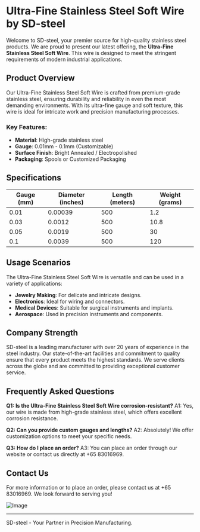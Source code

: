 # Ultra-Fine Stainless Steel Soft Wire by SD-steel

Welcome to SD-steel, your premier source for high-quality stainless steel products. We are proud to present our latest offering, the **Ultra-Fine Stainless Steel Soft Wire**. This wire is designed to meet the stringent requirements of modern industrial applications.

## Product Overview
Our Ultra-Fine Stainless Steel Soft Wire is crafted from premium-grade stainless steel, ensuring durability and reliability in even the most demanding environments. With its ultra-fine gauge and soft texture, this wire is ideal for intricate work and precision manufacturing processes.

### Key Features:
- **Material**: High-grade stainless steel
- **Gauge**: 0.01mm - 0.1mm (Customizable)
- **Surface Finish**: Bright Annealed / Electropolished
- **Packaging**: Spools or Customized Packaging

## Specifications

| Gauge (mm) | Diameter (inches) | Length (meters) | Weight (grams) |
|------------|-------------------|-----------------|----------------|
| 0.01       | 0.00039           | 500             | 1.2            |
| 0.03       | 0.0012            | 500             | 10.8           |
| 0.05       | 0.0019            | 500             | 30             |
| 0.1        | 0.0039            | 500             | 120            |

## Usage Scenarios
The Ultra-Fine Stainless Steel Soft Wire is versatile and can be used in a variety of applications:
- **Jewelry Making**: For delicate and intricate designs.
- **Electronics**: Ideal for wiring and connectors.
- **Medical Devices**: Suitable for surgical instruments and implants.
- **Aerospace**: Used in precision instruments and components.

## Company Strength
SD-steel is a leading manufacturer with over 20 years of experience in the steel industry. Our state-of-the-art facilities and commitment to quality ensure that every product meets the highest standards. We serve clients across the globe and are committed to providing exceptional customer service.

## Frequently Asked Questions
**Q1: Is the Ultra-Fine Stainless Steel Soft Wire corrosion-resistant?**
A1: Yes, our wire is made from high-grade stainless steel, which offers excellent corrosion resistance.

**Q2: Can you provide custom gauges and lengths?**
A2: Absolutely! We offer customization options to meet your specific needs.

**Q3: How do I place an order?**
A3: You can place an order through our website or contact us directly at +65 83016969.

## Contact Us
For more information or to place an order, please contact us at +65 83016969. We look forward to serving you!

![Image](https://github.com/user-attachments/assets/2567258e-e124-4816-932d-1809bd27ef0b)

---

SD-steel - Your Partner in Precision Manufacturing.